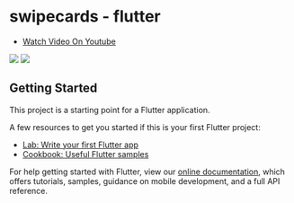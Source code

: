 # swipecards - flutter

- [Watch Video On Youtube](https://www.youtube.com/watch?v=oR_J0T3ZmjI)

![](https://i.postimg.cc/7ZL3ts8N/swipCard.png)
![](https://i.postimg.cc/nhwvy4nf/swip-Card2.png)

## Getting Started

This project is a starting point for a Flutter application.

A few resources to get you started if this is your first Flutter project:

- [Lab: Write your first Flutter app](https://flutter.dev/docs/get-started/codelab)
- [Cookbook: Useful Flutter samples](https://flutter.dev/docs/cookbook)

For help getting started with Flutter, view our
[online documentation](https://flutter.dev/docs), which offers tutorials,
samples, guidance on mobile development, and a full API reference.
